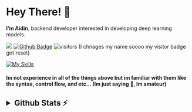 <h1 align="left">Hey There! 👋</h1>

**I’m Aidin**, backend developer interested in developing deep learning models.

![](https://hit.yhype.me/github/profile?user_id=108932477)
[![Github Badge](https://img.shields.io/badge/-Github-232323?style=flat-square&logo=Github&logoColor=white&link=https://space.bilibili.com/7708412)](https://github.com/AidinHamedi/AidinHamedi)
![visitors](https://visitor-badge.laobi.icu/badge?page_id=AidinHamedi) (I chnages my name soooo my visitor badge got reset)

[![My Skills](https://skillicons.dev/icons?i=github,githubactions,git,c,cpp,cs,rust,python,javascript,html,css,md,fastapi,tensorflow,pytorch,anaconda,opencv,arduino,raspberrypi,bash,powershell,idea,pycharm,vscode,visualstudio,linux,windows,ubuntu,debian,regex,unity&theme=dark&perline=12)](https://skillicons.dev)
#### **Im not experience in all of the things above but im familiar with them like the syntax, control flow, and etc... (Im just saying 🥲, Im amateur)**

<h2><details>
  <summary>Github Stats ⚡</summary>
  <img src="https://github-readme-streak-stats.herokuapp.com/?user=AidinHamedi&theme=tokyonight" alt="⚠️Currently the strake card is down"/>
  
  ![Aydin's GitHub stats](https://github-readme-stats.vercel.app/api?username=AidinHamedi\&theme=tokyonight&include_all_commits=false)
  
  [![Top Langs](https://github-readme-stats.vercel.app/api/top-langs/?username=AidinHamedi&layout=donut&theme=tokyonight)](https://github.com/anuraghazra/github-readme-stats)
  
  <img src="https://github-profile-summary-cards.vercel.app/api/cards/profile-details?username=AidinHamedi&theme=tokyonight" alt=""/>
  
  <img src="https://github-readme-activity-graph.vercel.app/graph?username=AidinHamedi&theme=tokyo-night" alt=""/>
  
  #### My main repositories:
  
  [![Pneumonia-Detection-Ai](https://github-readme-stats.vercel.app/api/pin/?username=AidinHamedi&repo=Pneumonia-Detection-Ai&theme=tokyonight)](https://github.com/AidinHamedi/Pneumonia-Detection-Ai)
  [![Pytorch-Garbage-Classification-V2](https://github-readme-stats.vercel.app/api/pin/?username=AidinHamedi&repo=Pytorch-Garbage-Classification-V2&theme=tokyonight)](https://github.com/AidinHamedi/Pytorch-Garbage-Classification-V2)

  [![PyTorch-Project-Template](https://github-readme-stats.vercel.app/api/pin/?username=AidinHamedi&repo=PyTorch-Project-Template&theme=tokyonight)](https://github.com/AidinHamedi/PyTorch-Project-Template)
  [![Pytorch-Garbage-Classification](https://github-readme-stats.vercel.app/api/pin/?username=AidinHamedi&repo=Pytorch-Garbage-Classification&theme=tokyonight)](https://github.com/AidinHamedi/Pytorch-Garbage-Classification)
  
  <a href="#"><img width=100% src="https://capsule-render.vercel.app/api?type=waving&color=5f59d4&height=180&section=footer"/></a>
  
</details></h2>
